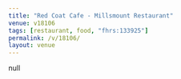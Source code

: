 ```yaml
---
title: "Red Coat Cafe - Millsmount Restaurant"
venue: v18106
tags: [restaurant, food, "fhrs:133925"]
permalink: /v/18106/
layout: venue
---
```

null